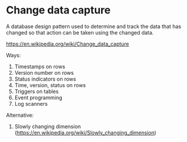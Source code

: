 # Change data capture

A database design pattern used to determine and track the data that has changed so that action can be taken using the changed data.

https://en.wikipedia.org/wiki/Change_data_capture

Ways:

1. Timestamps on rows
2. Version number on rows
3. Status indicators on rows
4. Time, version, status on rows
5. Triggers on tables
6. Event programming
7. Log scanners

Alternative:

1. Slowly changing dimension (https://en.wikipedia.org/wiki/Slowly_changing_dimension)

